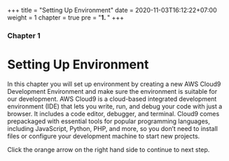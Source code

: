 +++
title = "Setting Up Environment"
date = 2020-11-03T16:12:22+07:00
weight = 1
chapter = true
pre = "<b>1. </b>"
+++

### Chapter 1

# Setting Up Environment

In this chapter you will set up environment by creating a new AWS Cloud9 Development Environment and make sure the environment is suitable for our development. AWS Cloud9 is a cloud-based integrated development environment (IDE) that lets you write, run, and debug your code with just a browser. It includes a code editor, debugger, and terminal. Cloud9 comes prepackaged with essential tools for popular programming languages, including JavaScript, Python, PHP, and more, so you don’t need to install files or configure your development machine to start new projects.

Click the orange arrow on the right hand side to continue to next step.